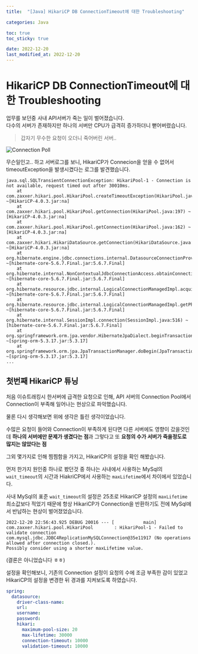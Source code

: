```yaml
---
title:  "[Java] HikariCP DB ConnectionTimeout에 대한 Troubleshooting"

categories: Java

toc: true
toc_sticky: true

date: 2022-12-20
last_modified_at: 2022-12-20
---
```


# HikariCP DB ConnectionTimeout에 대한 Troubleshooting


업무를 보던중 사내 API서버가 죽는 일이 벌어졌습니다.  
다수의 서버가 존재하지만 하나의 서버만 CPU가 급격히 증가하더니 뻗어버렸습니다.


> 갑자기 무수한 요청이 오더니 죽어버린 서버..

![Connection Poll]({{site.url}}/assets/image/2022-12/21-trouble001.png)


무슨일인고.. 하고 서버로그를 보니, HikariCP가 Connecion을 얻을 수 없어서 timeoutException을 발생시켰다는 로그를 발견했습니다.

```shell
java.sql.SQLTransientConnectionException: HikariPool-1 - Connection is not available, request timed out after 30010ms.
	at com.zaxxer.hikari.pool.HikariPool.createTimeoutException(HikariPool.java:696) ~[HikariCP-4.0.3.jar:na]
	at com.zaxxer.hikari.pool.HikariPool.getConnection(HikariPool.java:197) ~[HikariCP-4.0.3.jar:na]
	at com.zaxxer.hikari.pool.HikariPool.getConnection(HikariPool.java:162) ~[HikariCP-4.0.3.jar:na]
	at com.zaxxer.hikari.HikariDataSource.getConnection(HikariDataSource.java:128) ~[HikariCP-4.0.3.jar:na]
	at org.hibernate.engine.jdbc.connections.internal.DatasourceConnectionProviderImpl.getConnection(DatasourceConnectionProviderImpl.java:122) ~[hibernate-core-5.6.7.Final.jar:5.6.7.Final]
	at org.hibernate.internal.NonContextualJdbcConnectionAccess.obtainConnection(NonContextualJdbcConnectionAccess.java:38) ~[hibernate-core-5.6.7.Final.jar:5.6.7.Final]
	at org.hibernate.resource.jdbc.internal.LogicalConnectionManagedImpl.acquireConnectionIfNeeded(LogicalConnectionManagedImpl.java:108) ~[hibernate-core-5.6.7.Final.jar:5.6.7.Final]
	at org.hibernate.resource.jdbc.internal.LogicalConnectionManagedImpl.getPhysicalConnection(LogicalConnectionManagedImpl.java:138) ~[hibernate-core-5.6.7.Final.jar:5.6.7.Final]
	at org.hibernate.internal.SessionImpl.connection(SessionImpl.java:516) ~[hibernate-core-5.6.7.Final.jar:5.6.7.Final]
	at org.springframework.orm.jpa.vendor.HibernateJpaDialect.beginTransaction(HibernateJpaDialect.java:152) ~[spring-orm-5.3.17.jar:5.3.17]
	at org.springframework.orm.jpa.JpaTransactionManager.doBegin(JpaTransactionManager.java:421) ~[spring-orm-5.3.17.jar:5.3.17]
...
```


## 첫번째 HikariCP 튜닝

처음 이슈트래킹시 한서버에 급격한 요청으로 인해, API 서버의 Connection Pool에서 Connection이 부족해 일어나는 현상으로 파악했습니다.  

물론 다시 생각해보면 위에 생각은 틀린 생각이었습니다.

수많은 요청이 들어와 Connection이 부족하게 된다면 다른 서버에도 영향이 갔을것인데 **하나의 서버에만 문제가 생겼다는 점**과 그렇다고 또 **요청의 수가 서버가 죽을정도로 많지는 않았다는 점**

그외 몇가지로 인해 찜찜함을 가지고, HikariCP의 설정을 확인 해봤습니다.

먼저 한가지 원인중 하나로 봤던것 중 하나는 사내에서 사용하는 MySql의 `wait_timeout`의 시간과 HiakriCP에서 사용하는 `maxLifetime`에서 차이에서 있었습니다.

사내 MySql의 표준 `wait_timeout`의 설정은 25초로 HikariCP 설정의 `maxLifetime` 최소값보다 적었기 때문에 항상 HikariCP가 Connection을 반환하기도 전에 MySql에서 반납하는 현상이 벌어졌었습니다.

```shell
2022-12-20 22:56:43.925 DEBUG 20016 --- [           main] com.zaxxer.hikari.pool.HikariPool        : HikariPool-1 - Failed to validate connection com.mysql.jdbc.JDBC4ReplicationMySQLConnection@35e11917 (No operations allowed after connection closed.). 
Possibly consider using a shorter maxLifetime value.
```

(결론은 아니었습니다 ㅎㅎ)

설정을 확인해보니, 기존의 Connection 설정이 요청의 수에 조금 부족한 감이 있었고 HikariCP의 설정을 변경한 뒤 경과를 지켜보도록 하였습니다.

```yaml
spring:
  datasource:
    driver-class-name: 
    url: 
    username: 
    password:
    hikari:
      maximum-pool-size: 20
      max-lifetime: 30000
      connection-timeout: 10000
      validation-timeout: 10000
```